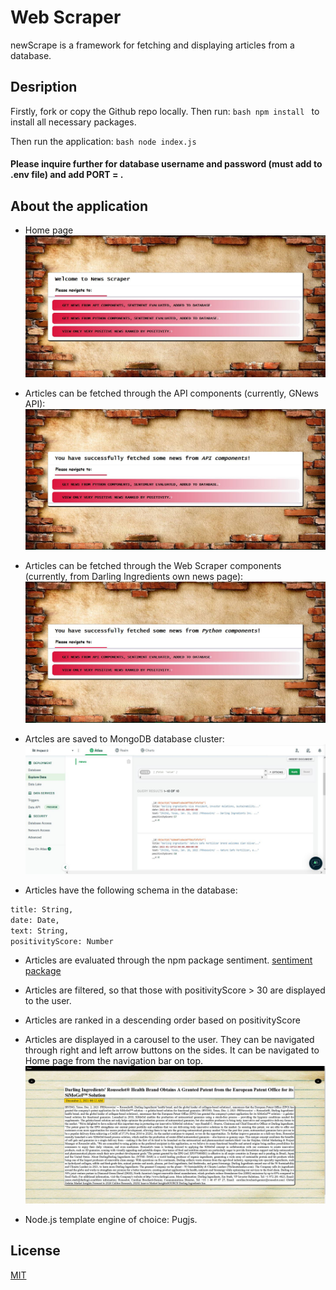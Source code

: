 # Web Scraper

newScrape is a framework for fetching and displaying articles from a database.

## Desription

Firstly, fork or copy the Github repo locally. Then run:
``bash
npm install
``
to install all necessary packages. 

Then run the application:
``bash
node index.js
``
#### Please inquire further for database username and password (must add to .env file) and add PORT = <port>.

## About the application

- Home page
![Home Page](img/17thFeb-Home.JPG)

- Articles can be fetched through the API components (currently, GNews API):
![API page](img/17thFeb-getAPIResponse.JPG)

- Articles can be fetched through the Web Scraper components (currently, from Darling Ingredients own news page):
![Scraper page](img/17thFeb-getPythonNews.JPG)

- Artcles are saved to MongoDB database cluster:
![MongoDB preview page](img/17thFeb-mongoDB.JPG)

- Articles have the following schema in the database:
```bash
title: String,
date: Date,
text: String,
positivityScore: Number
```

- Articles are evaluated through the npm package sentiment.
    [sentiment package](https://www.npmjs.com/package/sentiment)

- Articles are filtered, so that those with positivityScore > 30 are displayed to the user.
- Articles are ranked in a descending order based on positivityScore
- Articles are displayed in a carousel to the user. They can be navigated through right and left arrow buttons on the sides. It can be navigated to Home page from the navigation bar on top.
![View News Page](img/17thFeb-viewNews.JPG)

- Node.js template engine of choice: Pugjs.

## License
[MIT](https://choosealicense.com/licenses/mit/)